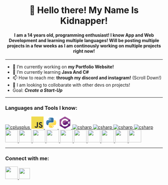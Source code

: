 <h1 align="center">👋 Hello there! My Name Is Kidnapper!</h1>
<h4 align="center">I am a 14 years old, programming enthusiast! I know App and Web Development and learning multiple languages! Will be posting multiple projects in a few weeks as I am continously working on multiple projects right now!</h3>

---

- 🔭 I’m currently working on **my Portfolio Website!**
- 🌱 I’m currently learning **Java And C#**
- 📫 How to reach me: **through my discord and instagram!** (Scroll Down!)
- 🧐 I am looking to collobarate with other devs on projects!
- Goal: ***Create a Start-Up***


---
<h3 align="left">Languages and Tools I know:</h3>
<p align="left"> 
  <a href="https://developer.apple.com/swift/" target="_blank" rel="noreferrer"> 
    <img src="https://img.icons8.com/color/2x/swift.png" alt="cplusplus" width="40" height="40"/> 
  </a>     
  
  <a href="https://developer.mozilla.org/en-US/docs/Web/JavaScript" target="_blank" rel="noreferrer"> 
    <img src="https://raw.githubusercontent.com/devicons/devicon/master/icons/javascript/javascript-original.svg" alt="javascript" width="40" height="40"/>   </a> 
  
  <a href="https://www.python.org" target="_blank" rel="noreferrer"> 
    <img src="https://raw.githubusercontent.com/devicons/devicon/master/icons/python/python-original.svg" alt="python" width="40" height="40"/> 
  </a> 
  
  <a href="https://docs.microsoft.com/en-us/dotnet/csharp/" target="_blank" rel="noreferrer"> 
    <img src="https://raw.githubusercontent.com/devicons/devicon/master/icons/csharp/csharp-original.svg" alt="csharp" width="40" height="40"/>
  </a>
  
  <a href="https://developer.mozilla.org/en-US/docs/Glossary/HTML5" target="_blank" rel="noreferrer"> 
    <img src="https://img.icons8.com/color/2x/html-5.png" alt="csharp" width="40" height="40"/>
  </a>
  
  <a href="https://www.w3schools.com/css/" target="_blank" rel="noreferrer"> 
    <img src="https://img.icons8.com/color/2x/css3.png" alt="csharp" width="40" height="40"/>
  </a>
  
  <a href="https://www.mongodb.com/" target="_black" rel="noreferrer">
    <img src="https://img.icons8.com/color/2x/mongodb.png" alt="csharp" width="40" height="40">
  </a>
  
  <a href="https://www.blender.org/" target="_black" rel="noreferrer">
    <img src="https://img.icons8.com/color/2x/blender-3d.png" alt="csharp" width="40" height="">
  </a>
  
  <a href="https://www.sublimetext.com/" target="_black" rel="noreferrer">
    <img src="https://img.icons8.com/fluency/2x/sublime-text.png" width="40" height="40">
  </a>
    
  <a href="https://code.visualstudio.com/" target="_black" rel="noreferrer">
    <img src="https://img.icons8.com/fluency/2x/visual-studio.png" width="40" height="40">
  </a>
  
  <a href="https://firebase.google.com/" target="_black" rel="noreferrer">
    <img src="https://img.icons8.com/color/2x/firebase.png" width="40" height="40">
  </a>
  
  <a href="https://ide.goorm.io/" target="_black" rel="noreferrer">
    <img src="https://img.icons8.com/color/2x/code.png" width="40" height="40">
  </a>
  
  <a href="https://en.wikipedia.org/wiki/SQL" target="_black" rel="noreferrer">
    <img src="https://img.icons8.com/fluency/2x/database.png" width="40" height="40">
  </a>
  
  <a href="https://git-scm.com/" target="_black" rel="noreferrer">
    <img src="https://img.icons8.com/color/2x/git.png" width="40" height="40">
  </a>
  
  <a href="https://www.sketchup.com/" target="_black" rel="noreferrer">
    <img src="https://img.icons8.com/color/2x/google-sketchup.png" width="40" height="40">
  </a>
  
  <a href="https://opencv.org/" target="_black" rel="noreferrer">
    <img src="https://img.icons8.com/fluency/2x/opencv.png" width="40" height="40">
  </a>
  
  <a href="https://www.selenium.dev/" target="_black" rel="noreferrer">
    <img src="https://img.icons8.com/fluency/2x/selenium-test-automation.png" width="40" height="40">
  </a>
  
  <a href="https://github.com/nextcord/nextcord" target="_black" rel="noreferrer">
    <img src="https://img.icons8.com/color/2x/discord-logo.png" width="40" height="40">
  </a>
  
  
  

</p>
 
 --- 
 <h3 align="left">Connect with me:</h3>
 <p align="left">
  <a href="https://discord.c99.nl/widget/theme-1/680985034685153298.png" target="_blank" rel="noreferrer">
    <img src="https://cdn-icons-png.flaticon.com/512/5968/5968756.png" width="40" height="40"/>
  </a>
  
  <a href="https://www.instagram.com/dksh_jain/" target="_blank" rel="noreferrer">
    <img src="https://cdn-icons-png.flaticon.com/512/1384/1384063.png" width="35" height="35"/>
  </a>
</p>
